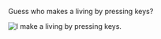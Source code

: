 
Guess who makes a living by pressing keys?

![I make a living by pressing keys.](https://media.giphy.com/media/v1.Y2lkPTc5MGI3NjExcThrbTF0Y3huaHNhZmFmZ3l5MGhhZTVsM3htdzk0d3M3Nnc5MGExOSZlcD12MV9pbnRlcm5hbF9naWZfYnlfaWQmY3Q9Zw/FPbnShq1h1IS5FQyPD/giphy.gif)

<!--
**eirinivand/eirinivand** is a ✨ _special_ ✨ repository because its `README.md` (this file) appears on your GitHub profile.
[![Top Langs](https://github-readme-stats.vercel.app/api/top-langs/?username=anuraghazra&layout=compact&theme=gotham&hide=html,css)](https://github.com/anuraghazra/github-readme-stats)

![Eirini's github stats](https://github-readme-stats.vercel.app/api?username=eirinivand&show_icons=true&theme=gotham)

[![Top Langs](https://github-readme-stats.vercel.app/api/top-langs/?username=eirinivand&layout=compact&theme=gotham&hide=html,css)](https://github.com/anuraghazra/github-readme-stats)
Here are some ideas to get you started:
gotham 
- 🔭 I’m currently working on ...
- 🌱 I’m currently learning ...
- 👯 I’m looking to collaborate on ...
- 🤔 I’m looking for help with ...
- 💬 Ask me about ...
- 📫 How to reach me: ...
- 😄 Pronouns: ...
- ⚡ Fun fact: ...
-->
